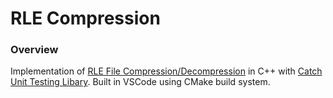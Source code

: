 # RLE Compression #


### Overview

Implementation of [RLE File Compression/Decompression](https://www.markdownguide.org/basic-syntax/) in C++ with [Catch Unit Testing Libary](https://github.com/catchorg/Catch2). Built in VSCode using CMake build system.










